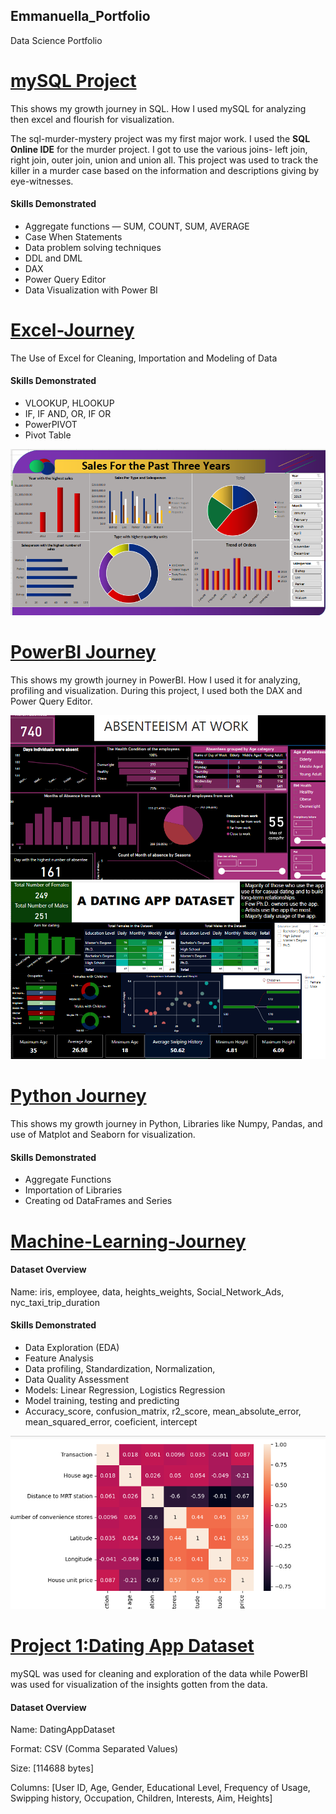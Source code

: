 ## Emmanuella_Portfolio
Data Science Portfolio

# [mySQL Project](https://github.com/Ikeoluwapo/MySQL-Journey-)
This shows my growth journey in SQL. How I used mySQL for analyzing then excel and flourish for visualization.

The sql-murder-mystery project was my first major work. I used the **SQL Online IDE** for the murder project. I got to use the various joins- left join, right join, outer join, union and union all. This project was used to track the killer in a murder case based on the information and descriptions giving by eye-witnesses. 
#### Skills Demonstrated
* Aggregate functions — SUM, COUNT, SUM, AVERAGE
* Case When Statements
* Data problem solving techniques
* DDL and DML
* DAX
* Power Query Editor
* Data Visualization with Power BI

# [Excel-Journey](https://github.com/Ikeoluwapo/Excel-Journey-)
The Use of Excel for Cleaning, Importation and Modeling of Data
#### Skills Demonstrated
* VLOOKUP, HLOOKUP
* IF, IF AND, OR, IF OR
* PowerPIVOT
* Pivot Table

![](https://github.com/Ikeoluwapo/Emmanuella_Portfolio/blob/main/Images/SALES%20FOR%20THE%20PAST%20THREE%20YEARS.png?raw=True)

# [PowerBI Journey](https://github.com/Ikeoluwapo/PowerBI-Journey)
This shows my growth journey in PowerBI. How I used it for analyzing, profiling and visualization.
During this project, I used both the DAX and Power Query Editor. 

![](https://github.com/Ikeoluwapo/Emmanuella_Portfolio/blob/main/Images/Absenteeism%20dashboard.png?raw=True)
![](https://github.com/Ikeoluwapo/Emmanuella_Portfolio/blob/main/Images/DATING%20APP%20DATA.png?raw=True)

# [Python Journey](https://github.com/Ikeoluwapo/Python-Journey)
This shows my growth journey in Python, Libraries like Numpy, Pandas, and use of Matplot and Seaborn for visualization.
#### Skills Demonstrated
* Aggregate Functions
* Importation of Libraries
* Creating od DataFrames and Series

# [Machine-Learning-Journey](https://github.com/Ikeoluwapo/Machine-Learning-Journey)
#### Dataset Overview
Name: iris, employee, data, heights_weights, Social_Network_Ads, nyc_taxi_trip_duration
#### Skills Demonstrated
* Data Exploration (EDA)
* Feature Analysis
* Data profiling, Standardization, Normalization, 
* Data Quality Assessment
* Models: Linear Regression, Logistics Regression
* Model training, testing and predicting
* Accuracy_score, confusion_matrix, r2_score, mean_absolute_error, mean_squared_error, coeficient, intercept

![](https://github.com/Ikeoluwapo/Emmanuella_Portfolio/blob/main/Images/python-heatmap.png?raw=True)

# [Project 1:Dating App Dataset](https://github.com/Ikeoluwapo/DatingApp/tree/main)
mySQL was used for cleaning and exploration of the data while PowerBI was used for visualization of the insights gotten from the data.
#### Dataset Overview
Name: DatingAppDataset

Format: CSV (Comma Separated Values)

Size: [114688 bytes]

Columns: [User ID, Age, Gender, Educational Level, Frequency of Usage, Swipping history, Occupation, Children, Interests, Aim, Heights]
